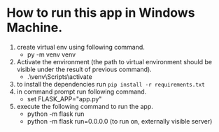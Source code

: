 ﻿# How to run this app in Windows Machine.
1. create virtual env using following command.
    - py -m venv venv
2. Activate the environment (the path to virtual environment should be visible under the result of previous command).
    - .\venv\Scripts\activate
3. to install the dependencies run `pip install -r requirements.txt`  
4. in command prompt run following command.
    - set FLASK_APP="app.py"
5. execute the following command to run the app.
    - python -m flask run 
    - python -m flask run=0.0.0.0 (to run on, externally visible server)
